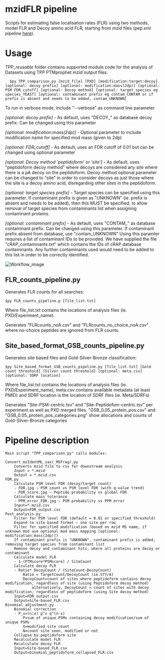 # mzidFLR pipeline
 
Scripts for estimating false localisation rates (FLR) using two methods, model FLR and Decoy amino acid FLR, starting from mzid files (pep.xml pipeline [here](https://github.com/PGB-LIV/PhosphoFLR)). 

# Usage


*TPP_reusable* folder contains supported module code for the analysis of Datasets using TPP PTMprophet mzid output files.

      $py TPP_comparison.py [mzid_file] [PXD] [modification:target:decoy] [optional: decoy prefix] [optional: modification:mass(2dp)] [optional: PSM FDR_cutoff] [optional: Decoy method] [optional: target species eg species_YEAST] [optional: contaminant prefix eg contam_CONTAM or if prefix is absent and needs to be added, contam_UNKNOWN]


To run in verbose mode, include "--verbose" as command line parameter

*[optional: decoy prefix]* -
As default, uses "DECOY_" as database decoy prefix. Can be changed using this parameter

*[optional: modification:mass(2dp)]* - 
Optional parameter to include modification name for specified mod mass (given to 2dp)

*[optional: FDR_cutoff]* - 
As default, uses an FDR cutoff of 0.01 but can be changed using optional parameter

*[optional: Decoy method 'peptidoform' or 'site']* -
As default, uses "peptidoform decoy method" where decoys are considered any site where there is a pA decoy on the peptidoform. Decoy method optional parameter can be changed to "site" in order to consider decoys as just those where the site is a decoy amino acid, disregarding other sites in the peptidoform. 

*[optional: target species prefix]* -
Target species can be specified using this parameter. If contaminant prefix is given as "UNKNOWN" (ie. prefix is absent and needs to be added), then this MUST be specified, to allow removal of target species from contaminants list when assigning contaminant proteins. 

*[optional: contaminant prefix]* -
As default, uses "CONTAM_" as database contaminant prefix. Can be changed using this parameter. 
If contaminant prefix absent from database, use "contam_UNKNOWN"
Using this paramter requires a list of contaminant IDs to be provided. We have supplied the file "cRAP_contaminants.txt" which contains the IDs of cRAP database contaminants. Any further contaminants used would need to be added to this list in order to be correctly identified.


![Workflow_image](https://user-images.githubusercontent.com/57440286/205335117-e3eea3e7-371c-4736-9d7a-2baf0f10996f.jpg)


## FLR_counts_pipeline.py
Generates FLR counts for all searches:

	$py FLR_counts_pipeline.p [file_list.txt]
 
Where file_list.txt contains the locations of analysis files (ie. PXD/Experiment_name).

Generates "FLRcounts_noA.csv" and "FLRcounts_no_choice_noA.csv" where no-choice peptides are ignored from FLR counts.


## Site_based_format_GSB_counts_pipeline.py

Generates site based files and Gold-Silver-Bronze classification:

	$py Site_based_format_GSB_counts_pipeline.py [file_list.txt] [Gold count threshold] [Silver count threshold] [optional: meta.csv] [optional: SDRF location]

Where file_list.txt contains the locations of analysis files (ie. PXD/Experiment_name), meta.csv contains available metadata (at least PMID) and SDRF location is the location of SDRF files (ie. Meta/SDRFs)

Generates "Site-PSM-centric.tsv" and "Site-Peptidofom-centric.tsv" per experiment as well as PXD merged files.
	"GSB_0.05_protein_pos.csv" and "GSB_0.05_protein_pos_categories.png" show allocations and counts of Gold-Silver-Bronze categories




# Pipeline description

	Main script "TPP_comparison.py" calls modules:

	Convert_mzIdentML_sax(_MSFrag).py
		Converts mzid file to csv for downstream analysis
		Input = *.mzid
		Output = *.mzid.csv
	FDR.py
		Calculate PSM level FDR (decoy/target count)
		- FDR.jpg – PSM count vs PSM level FDR (with q-value trend)
		- FDR_score.jpg – Peptide probability vs global FDR
		Calculate mass tolerance
		- PPM_error_FDR.jpg – PSM probability vs PPM error
		Input=*.mzid.csv
		Output=FDR_output.csv
	Post_analysis.py
		Filter for PSM level FDR (default = 0.01 or specified threshold)
		Expand to site based format – one site per row
		Filter for specified modification (based on mzid MS name, if unknown mod use optional mod mass mapping [optional: modification:mass(2dp)])
  		If contaminant prefix is "UNKNOWN", contaminant prefix is added, removing target species from contaminant list
		Remove decoy and contaminant hits, where all proteins are decoy or contaminant
		Calculate model FLR
		- 1-(PTMscore*PSMscore) / SiteCount
		Calculate decoy FLR
		- Ratio* DecoyCount / (SiteCount-DecoyCount)
			Ratio = TargetCount/DecoyCount (ie.STY/A) 
			DecoyCount=count of sites where peptidoform contains decoy modification, regardless of site (using Peptidoform decoy method)
   				alternatively, DecoyCount = count of sites with decoy modification, regardless of peptidoform (using Site decoy method)
		Input=FDR_output.csv
		Output=Site-based_FLR.csv
	Binomial_adjustment.py
		Binomial correction 
		- P_x=(n¦x) p^x q^(n-x)
			P=sum of unique PSMs containing decoy modification/sum of unique PSMs
			X=modified site count
			N=count site seen, modified or not
		Collapse by peptidoform site
		Recalculate model FLR 
		Recalculate decoy FLR
		Input=Site-based_FLR.csv
		Output=binomial_peptidoform_collapsed_FLR.csv


